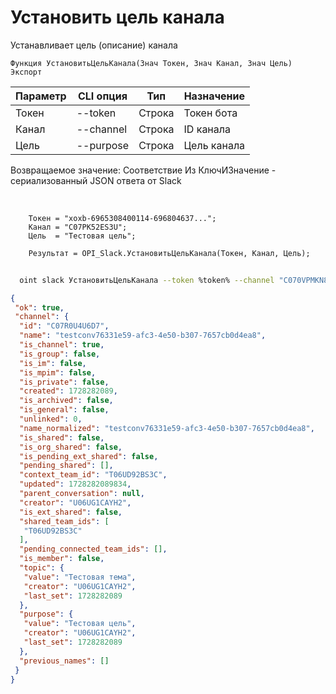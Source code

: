 ﻿---
sidebar_position: 12
---

# Установить цель канала
 Устанавливает цель (описание) канала



`Функция УстановитьЦельКанала(Знач Токен, Знач Канал, Знач Цель) Экспорт`

  | Параметр | CLI опция | Тип | Назначение |
  |-|-|-|-|
  | Токен | --token | Строка | Токен бота |
  | Канал | --channel | Строка | ID канала |
  | Цель | --purpose | Строка | Цель канала |

  
  Возвращаемое значение:   Соответствие Из КлючИЗначение - сериализованный JSON ответа от Slack

<br/>




```bsl title="Пример кода"
    Токен = "xoxb-6965308400114-696804637...";
    Канал = "C07PK52ES3U";
    Цель  = "Тестовая цель";

    Результат = OPI_Slack.УстановитьЦельКанала(Токен, Канал, Цель);
```



```sh title="Пример команды CLI"
    
  oint slack УстановитьЦельКанала --token %token% --channel "C070VPMKN8J" --purpose "Тестовая цель"

```

```json title="Результат"
{
 "ok": true,
 "channel": {
  "id": "C07R0U4U6D7",
  "name": "testconv76331e59-afc3-4e50-b307-7657cb0d4ea8",
  "is_channel": true,
  "is_group": false,
  "is_im": false,
  "is_mpim": false,
  "is_private": false,
  "created": 1728282089,
  "is_archived": false,
  "is_general": false,
  "unlinked": 0,
  "name_normalized": "testconv76331e59-afc3-4e50-b307-7657cb0d4ea8",
  "is_shared": false,
  "is_org_shared": false,
  "is_pending_ext_shared": false,
  "pending_shared": [],
  "context_team_id": "T06UD92BS3C",
  "updated": 1728282089834,
  "parent_conversation": null,
  "creator": "U06UG1CAYH2",
  "is_ext_shared": false,
  "shared_team_ids": [
   "T06UD92BS3C"
  ],
  "pending_connected_team_ids": [],
  "is_member": false,
  "topic": {
   "value": "Тестовая тема",
   "creator": "U06UG1CAYH2",
   "last_set": 1728282089
  },
  "purpose": {
   "value": "Тестовая цель",
   "creator": "U06UG1CAYH2",
   "last_set": 1728282089
  },
  "previous_names": []
 }
}
```
